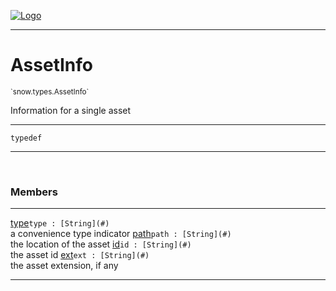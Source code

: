 
[![Logo](../../../images/logo.png)](../../../api/index.html)

---



<h1>AssetInfo</h1>
<small>`snow.types.AssetInfo`</small>

Information for a single asset

---

`typedef`

---

&nbsp;
&nbsp;



<h3>Members</h3> <hr/><span class="member apipage">
                <a name="type"><a class="lift" href="#type">type</a></a><code class="signature apipage">type : [String](#)</code><br/></span>
            <span class="small_desc_flat">a convenience type indicator</span><span class="member apipage">
                <a name="path"><a class="lift" href="#path">path</a></a><code class="signature apipage">path : [String](#)</code><br/></span>
            <span class="small_desc_flat">the location of the asset</span><span class="member apipage">
                <a name="id"><a class="lift" href="#id">id</a></a><code class="signature apipage">id : [String](#)</code><br/></span>
            <span class="small_desc_flat">the asset id</span><span class="member apipage">
                <a name="ext"><a class="lift" href="#ext">ext</a></a><code class="signature apipage">ext : [String](#)</code><br/></span>
            <span class="small_desc_flat">the asset extension, if any</span>







---

&nbsp;
&nbsp;
&nbsp;
&nbsp;